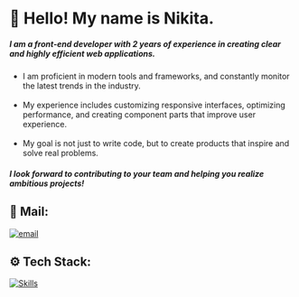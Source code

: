 # 👋 Hello! My name is Nikita.

##### I am a front-end developer with 2 years of experience in creating clear and highly efficient web applications.

<ul>  

  <li>I am proficient in modern tools and frameworks, and constantly monitor the latest trends in the industry.</li> <br>

  <li>My experience includes customizing responsive interfaces, optimizing performance, and creating component parts that improve user experience.</li> <br>

  <li>My goal is not just to write code, but to create products that inspire and solve real problems.</li>

</ul>

##### I look forward to contributing to your team and helping you realize ambitious projects!

## 📨 Mail:
[![email](https://img.shields.io/badge/Email-D14836?logo=gmail&logoColor=white)](mailto:nmensky@gmail.com)

## ⚙️ Tech Stack:

[![Skills](https://skillicons.dev/icons?i=html,css,js,react,ts,git,nodejs,webpack,vite)](https://skillicons.dev)


